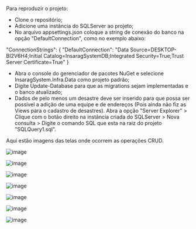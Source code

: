 Para reproduzir o projeto:

- Clone o repositório;
- Adicione uma instância do SQLServer ao projeto;
- No arquivo appsettings.json coloque a string de conexão do banco na opção "DefaultConnection", como no exemplo abaixo:

"ConnectionStrings": {
  "DefaultConnection": "Data Source=DESKTOP-BI2V6H4;Initial Catalog=InsaragSystemDB;Integrated Security=True;Trust Server Certificate=True"
}

- Abra o console do gerenciador de pacotes NuGet e selecione InsaragSystem.Infra.Data como projeto padrão;
- Digite Update-Database para que as migrations sejam implementadas e o banco atualizado;
- Dados de pelo menos um desastre deve ser inserido para que possa ser possível a adição de uma equipe e de endereços (Pois ainda não fiz as Views para o cadastro de desastres). Abra a opção "Server Explorer" > Clique com o botão direito na instância criada do SQLServer > Nova consulta > Digite o comando SQL que esta na raiz do projeto "SQLQuery1.sql".



Aqui estão imagens das telas onde ocorrem as operações CRUD.

![image](https://github.com/higoreller/InsaragSystem/assets/87211773/59bcfc2b-f9d8-4a80-b144-217bdd4a5ecc)

![image](https://github.com/higoreller/InsaragSystem/assets/87211773/b2cddbef-ae2b-4d91-b28d-fda8d0faf130)

![image](https://github.com/higoreller/InsaragSystem/assets/87211773/751c3544-d8a9-4524-ad1c-a611dd9cd275)

![image](https://github.com/higoreller/InsaragSystem/assets/87211773/77cf0dc9-81eb-4c45-ad08-8a161dc1a66f)

![image](https://github.com/higoreller/InsaragSystem/assets/87211773/fee8594a-e3db-477b-ae8c-68e94111073a)

![image](https://github.com/higoreller/InsaragSystem/assets/87211773/ca36aeb7-473d-4bf5-8899-5f665c3806a1)

![image](https://github.com/higoreller/InsaragSystem/assets/87211773/c2a8fe0e-58ca-47bb-93d2-78a27cd30fb6)
